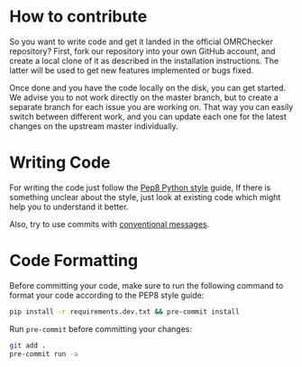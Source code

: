 # How to contribute
So you want to write code and get it landed in the official OMRChecker repository?
First, fork our repository into your own GitHub account, and create a local clone of it as described in the installation instructions.
The latter will be used to get new features implemented or bugs fixed.

Once done and you have the code locally on the disk, you can get started. We advise you to not work directly on the master branch,
but to create a separate branch for each issue you are working on. That way you can easily switch between different work,
and you can update each one for the latest changes on the upstream master individually.


# Writing Code
For writing the code just follow the [Pep8 Python style](https://peps.python.org/pep-0008/) guide, If there is something unclear about the style, just look at existing code which might help you to understand it better.

Also, try to use commits with [conventional messages](https://www.conventionalcommits.org/en/v1.0.0/#summary).


# Code Formatting
Before committing your code, make sure to run the following command to format your code according to the PEP8 style guide:
```.sh
pip install -r requirements.dev.txt && pre-commit install
```

Run `pre-commit` before committing your changes:
```.sh
git add .
pre-commit run -a
```

